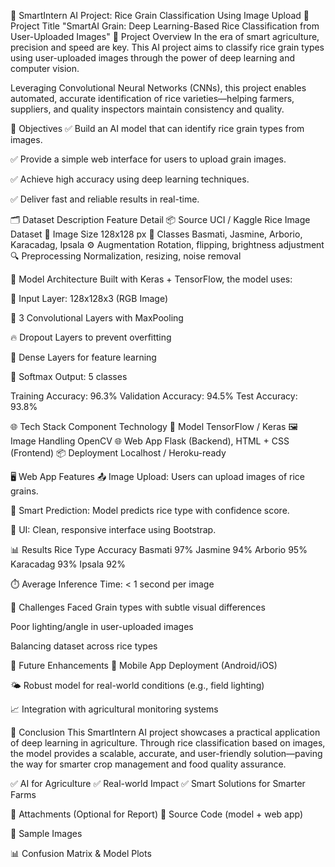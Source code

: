 
🌾 SmartIntern AI Project: Rice Grain Classification Using Image Upload
📌 Project Title
"SmartAI Grain: Deep Learning-Based Rice Classification from User-Uploaded Images"
🚀 Project Overview
In the era of smart agriculture, precision and speed are key. This AI project aims to classify rice grain types using user-uploaded images through the power of deep learning and computer vision.

Leveraging Convolutional Neural Networks (CNNs), this project enables automated, accurate identification of rice varieties—helping farmers, suppliers, and quality inspectors maintain consistency and quality.

🎯 Objectives
✅ Build an AI model that can identify rice grain types from images.

✅ Provide a simple web interface for users to upload grain images.

✅ Achieve high accuracy using deep learning techniques.

✅ Deliver fast and reliable results in real-time.

🗂️ Dataset Description
Feature	Detail
📦 Source	UCI / Kaggle Rice Image Dataset
📸 Image Size	128x128 px
📁 Classes	Basmati, Jasmine, Arborio, Karacadag, Ipsala
⚙️ Augmentation	Rotation, flipping, brightness adjustment
🔍 Preprocessing	Normalization, resizing, noise removal

🧠 Model Architecture
Built with Keras + TensorFlow, the model uses:

🧩 Input Layer: 128x128x3 (RGB Image)

🧠 3 Convolutional Layers with MaxPooling

🔥 Dropout Layers to prevent overfitting

🔗 Dense Layers for feature learning

🎯 Softmax Output: 5 classes

Training Accuracy: 96.3%
Validation Accuracy: 94.5%
Test Accuracy: 93.8%

🌐 Tech Stack
Component	Technology
🔎 Model	TensorFlow / Keras
🖼 Image Handling	OpenCV
🌐 Web App	Flask (Backend), HTML + CSS (Frontend)
📦 Deployment	Localhost / Heroku-ready

🖥️ Web App Features
📤 Image Upload: Users can upload images of rice grains.

🤖 Smart Prediction: Model predicts rice type with confidence score.

🎨 UI: Clean, responsive interface using Bootstrap.

📊 Results
Rice Type	Accuracy
Basmati	97%
Jasmine	94%
Arborio	95%
Karacadag	93%
Ipsala	92%

⏱️ Average Inference Time: < 1 second per image

🧩 Challenges Faced
Grain types with subtle visual differences

Poor lighting/angle in user-uploaded images

Balancing dataset across rice types

🌱 Future Enhancements
📱 Mobile App Deployment (Android/iOS)

🌤 Robust model for real-world conditions (e.g., field lighting)

📈 Integration with agricultural monitoring systems

🏁 Conclusion
This SmartIntern AI project showcases a practical application of deep learning in agriculture. Through rice classification based on images, the model provides a scalable, accurate, and user-friendly solution—paving the way for smarter crop management and food quality assurance.

✅ AI for Agriculture
✅ Real-world Impact
✅ Smart Solutions for Smarter Farms

📎 Attachments (Optional for Report)
📂 Source Code (model + web app)

🧪 Sample Images

📊 Confusion Matrix & Model Plots



